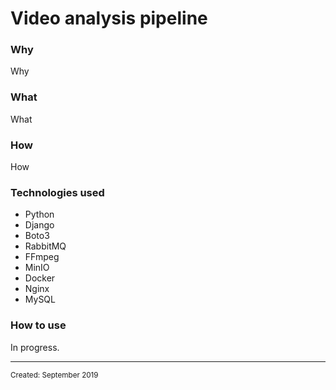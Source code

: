 <html>
<body>
<h1 class="title">Video analysis pipeline</h1>
<h3 class="why">Why</h3>
<p class="why">Why</p>
<h3 class="what">What</h3>
<p class="what">What</p>
<h3 class="how">How</h3>
<p class="how">How</p>
<h3 class="technologies">Technologies used</h3>
<ul class="technologies">
  <li class="technologies" hover="Python">Python</li>
  <li class="technologies" hover="Django">Django</li>
  <li class="technologies" hover="AWS Python SDK">Boto3</li>
  <li class="technologies" hover="RabbitMQ">RabbitMQ</li>
  <li class="technologies" hover="FFmpeg">FFmpeg</li>
  <li class="technologies" hover="MinIO">MinIO</li>
  <li class="technologies" hover="Docker">Docker</li>
  <li class="technologies" hover="Docker">Nginx</li>
  <li class="technologies" hover="Docker">MySQL</li>
</ul>
<h3 class="usage">How to use</h3>
<p class="usage">In progress.</p>
<hr>
<small class="created">Created: September 2019</small>
</body>
</html>
